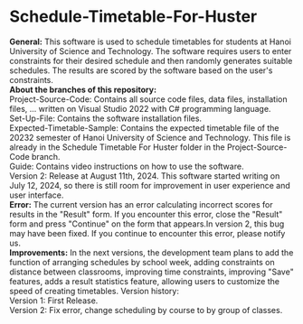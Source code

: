 # Schedule-Timetable-For-Huster
<b>General:</b> This software is used to schedule timetables for students at Hanoi University of Science and Technology. The software requires users to enter constraints for their desired schedule and then randomly generates suitable schedules. The results are scored by the software based on the user's constraints.<br>
<b>About the branches of this repository:</b><br>
Project-Source-Code: Contains all source code files, data files, installation files, ... written on Visual Studio 2022 with C# programming language.<br>
Set-Up-File: Contains the software installation files.<br>
Expected-Timetable-Sample: Contains the expected timetable file of the 20232 semester of Hanoi University of Science and Technology. This file is already in the Schedule Timetable For Huster folder in the Project-Source-Code branch.<br>
Guide: Contains video instructions on how to use the software.<br>
Version 2: Release at August 11th, 2024.
This software started writing on July 12, 2024, so there is still room for improvement in user experience and user interface.<br>
<b>Error:</b> The current version has an error calculating incorrect scores for results in the "Result" form. If you encounter this error, close the "Result" form and press "Continue" on the form that appears.In version 2, this bug may have been fixed. If you continue to encounter this error, please notify us.<br>
<b>Improvements:</b> In the next versions, the development team plans to add the function of arranging schedules by school week, adding constraints on distance between classrooms, improving time constraints, improving "Save" features, adds a result statistics feature, allowing users to customize the speed of creating timetables.
Version history: <br>
Version 1: First Release. <br>
Version 2: Fix error, change scheduling by course to by group of classes. <br>
